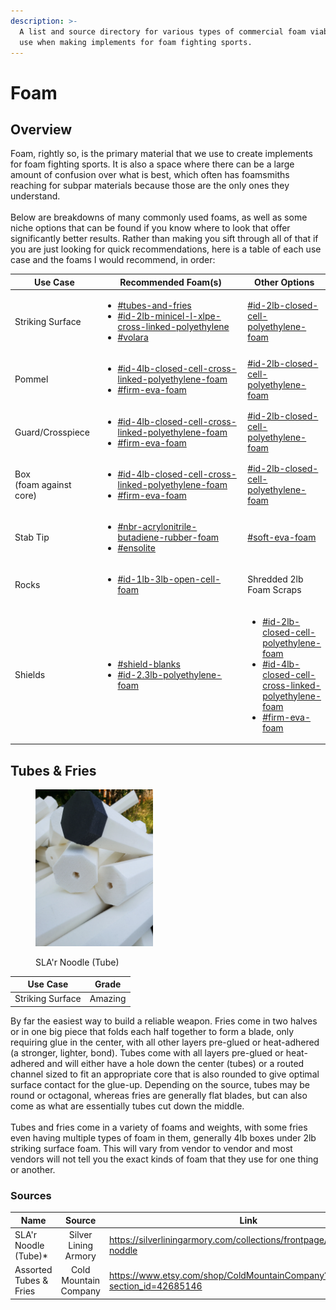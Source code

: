 ```yaml
---
description: >-
  A list and source directory for various types of commercial foam viable for
  use when making implements for foam fighting sports.
---
```


# Foam

## Overview

Foam, rightly so, is the primary material that we use to create implements for foam fighting sports. It is also a space where there can be a large amount of confusion over what is best, which often has foamsmiths reaching for subpar materials because those are the only ones they understand.\
\
Below are breakdowns of many commonly used foams, as well as some niche options that can be found if you know where to look that offer significantly better results. Rather than making you sift through all of that if you are just looking for quick recommendations, here is a table of each use case and the foams I would recommend, in order:



<table><thead><tr><th width="141">Use Case</th><th width="430">Recommended Foam(s)</th><th>Other Options</th></tr></thead><tbody><tr><td>Striking Surface</td><td><ul><li><a data-mention href="./#tubes-and-fries">#tubes-and-fries</a></li><li><a data-mention href="./#id-2lb-minicel-l-xlpe-cross-linked-polyethylene">#id-2lb-minicel-l-xlpe-cross-linked-polyethylene</a></li><li><a data-mention href="./#volara">#volara</a></li></ul></td><td><a data-mention href="./#id-2lb-closed-cell-polyethylene-foam">#id-2lb-closed-cell-polyethylene-foam</a></td></tr><tr><td>Pommel</td><td><ul><li><a data-mention href="./#id-4lb-closed-cell-cross-linked-polyethylene-foam">#id-4lb-closed-cell-cross-linked-polyethylene-foam</a></li><li><a data-mention href="./#firm-eva-foam">#firm-eva-foam</a></li></ul></td><td><a data-mention href="./#id-2lb-closed-cell-polyethylene-foam">#id-2lb-closed-cell-polyethylene-foam</a></td></tr><tr><td>Guard/Crosspiece</td><td><ul><li><a data-mention href="./#id-4lb-closed-cell-cross-linked-polyethylene-foam">#id-4lb-closed-cell-cross-linked-polyethylene-foam</a></li><li><a data-mention href="./#firm-eva-foam">#firm-eva-foam</a></li></ul></td><td><a data-mention href="./#id-2lb-closed-cell-polyethylene-foam">#id-2lb-closed-cell-polyethylene-foam</a></td></tr><tr><td>Box <br>(foam against core)</td><td><ul><li><a data-mention href="./#id-4lb-closed-cell-cross-linked-polyethylene-foam">#id-4lb-closed-cell-cross-linked-polyethylene-foam</a></li><li><a data-mention href="./#firm-eva-foam">#firm-eva-foam</a></li></ul></td><td><a data-mention href="./#id-2lb-closed-cell-polyethylene-foam">#id-2lb-closed-cell-polyethylene-foam</a></td></tr><tr><td>Stab Tip</td><td><ul><li><a data-mention href="./#nbr-acrylonitrile-butadiene-rubber-foam">#nbr-acrylonitrile-butadiene-rubber-foam</a></li><li><a data-mention href="./#ensolite">#ensolite</a></li></ul></td><td><a data-mention href="./#soft-eva-foam">#soft-eva-foam</a></td></tr><tr><td>Rocks</td><td><ul><li><a data-mention href="./#id-1lb-3lb-open-cell-foam">#id-1lb-3lb-open-cell-foam</a></li></ul></td><td>Shredded 2lb Foam Scraps</td></tr><tr><td>Shields</td><td><ul><li><a data-mention href="./#shield-blanks">#shield-blanks</a></li><li><a data-mention href="./#id-2.3lb-polyethylene-foam">#id-2.3lb-polyethylene-foam</a></li></ul></td><td><ul><li><a data-mention href="./#id-2lb-closed-cell-polyethylene-foam">#id-2lb-closed-cell-polyethylene-foam</a></li><li><a data-mention href="./#id-4lb-closed-cell-cross-linked-polyethylene-foam">#id-4lb-closed-cell-cross-linked-polyethylene-foam</a></li><li><a data-mention href="./#firm-eva-foam">#firm-eva-foam</a></li></ul></td></tr></tbody></table>

## Tubes & Fries

<div align="left" data-full-width="false"><figure><img src="../../.gitbook/assets/SwordBlankPile_1024x1024@2x.webp" alt="" width="188"><figcaption><p>SLA'r Noodle (Tube)</p></figcaption></figure></div>

| Use Case         | Grade   |
| ---------------- | ------- |
| Striking Surface | Amazing |

By far the easiest way to build a reliable weapon. Fries come in two halves or in one big piece that folds each half together to form a blade, only requiring glue in the center, with all other layers pre-glued or heat-adhered (a stronger, lighter, bond). Tubes come with all layers pre-glued or heat-adhered and will either have a hole down the center (tubes) or a routed channel sized to fit an appropriate core that is also rounded to give optimal surface contact for the glue-up. Depending on the source, tubes may be round or octagonal, whereas fries are generally flat blades, but can also come as what are essentially tubes cut down the middle. \
\
Tubes and fries come in a variety of foams and weights, with some fries even having multiple types of foam in them, generally 4lb boxes under 2lb striking surface foam. This will vary from vendor to vendor and most vendors will not tell you the exact kinds of foam that they use for one thing or another.&#x20;

### Sources

<table data-header-hidden><thead><tr><th width="237">Name</th><th width="132" align="center">Source</th><th>Link</th></tr></thead><tbody><tr><td>SLA'r Noodle (Tube)*</td><td align="center">Silver Lining Armory</td><td><a href="https://silverliningarmory.com/collections/frontpage/products/slar-noddle">https://silverliningarmory.com/collections/frontpage/products/slar-noddle</a></td></tr><tr><td>Assorted Tubes &#x26; Fries</td><td align="center">Cold Mountain Company</td><td><a href="https://www.etsy.com/shop/ColdMountainCompany?section_id=42685146">https://www.etsy.com/shop/ColdMountainCompany?section_id=42685146</a></td></tr></tbody></table>
